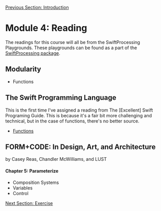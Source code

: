 [Previous Section: Introduction](README.md)

# Module 4: Reading

The readings for this course will all be from the SwiftProcessing Playgrounds. These playgrounds can be found as a part of the [SwiftProcessing package](https://github.com/jjkaufman/SwiftProcessing/archive/refs/heads/main.zip).

## Modularity

- Functions

## The Swift Programming Language

This is the first time I've assigned a reading from The [Excellent] Swift Programing Guide. This is because it's a fair bit more challenging and technical, but in the case of functions, there's no better source.

- [Functions](https://docs.swift.org/swift-book/LanguageGuide/Functions.html)

## FORM+CODE: In Design, Art, and Architecture

by Casey Reas, Chandler McWilliams, and LUST

#### Chapter 5: Parameterize

- Composition Systems
- Variables
- Control

[Next Section: Exercise](2_EXERCISE.md)

